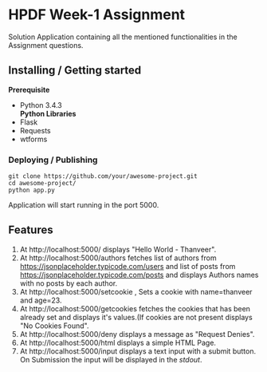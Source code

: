 
# HPDF Week-1 Assignment

Solution Application containing all the mentioned functionalities in the Assignment questions.

## **Installing / Getting started**
**Prerequisite**
 - Python 3.4.3<br>
**Python Libraries**
- Flask
- Requests
- wtforms

### **Deploying / Publishing**
```shell
git clone https://github.com/your/awesome-project.git
cd awesome-project/
python app.py
```
Application will start running in the port 5000.

## **Features**

 1. At http://localhost:5000/ displays  "Hello World - Thanveer".
 2. At http://localhost:5000/authors fetches list of authors from https://jsonplaceholder.typicode.com/users and list of posts from https://jsonplaceholder.typicode.com/posts and displays Authors names with no posts by each author.
 3. At  http://localhost:5000/setcookie , Sets a cookie with name=thanveer and age=23.
 4. At http://localhost:5000/getcookies fetches the cookies that has been already set and displays it's values.(If cookies are not present displays "No Cookies Found".
 5. At http://localhost:5000/deny displays a message as "Request Denies".
 6. At  http://localhost:5000/html displays a simple HTML Page.
 7. At http://localhost:5000/input displays a text input with a submit button. On Submission the input will be displayed in the *stdout*.
 



